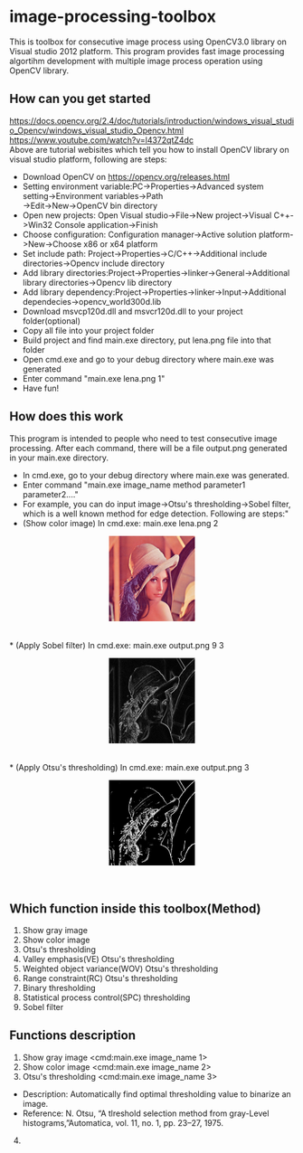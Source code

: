 # image-processing-toolbox
This is toolbox for consecutive image process using OpenCV3.0 library on Visual studio 2012 platform. This program provides fast image processing algortihm development with multiple image process operation using OpenCV library.


## How can you get started
https://docs.opencv.org/2.4/doc/tutorials/introduction/windows_visual_studio_Opencv/windows_visual_studio_Opencv.html<br />
https://www.youtube.com/watch?v=l4372qtZ4dc<br />
Above are tutorial webisites which tell you how to install OpenCV library on visual studio platform, following are steps:<br />
* Download OpenCV on https://opencv.org/releases.html<br />
* Setting environment variable:PC->Properties->Advanced system setting->Environment variables->Path<br />
->Edit->New->OpenCV bin directory<br />
* Open new projects: Open Visual studio->File->New project->Visual C++->Win32 Console application->Finish<br />
* Choose configuration: Configuration manager->Active solution platform->New->Choose x86 or x64 platform <br />
* Set include path: Project->Properties->C/C++->Additional include directories->Opencv include directory<br />
* Add library directories:Project->Properties->linker->General->Additional library directories->Opencv lib directory<br />
* Add library dependency:Project->Properties->linker->Input->Additional dependecies->opencv_world300d.lib<br />
* Download msvcp120d.dll and msvcr120d.dll to your project folder(optional) <br />
* Copy all file into your project folder<br />
* Build project and find main.exe directory, put lena.png file into that folder <br />
* Open cmd.exe and go to your debug directory where main.exe was generated <br />
* Enter command "main.exe lena.png 1" <br />
* Have fun! <br />


## How does this work
This program is intended to people who need to test consecutive image processing. After each command, there will be a file output.png generated in your main.exe directory. <br />
* In cmd.exe, go to your debug directory where main.exe was generated. <br />
* Enter command "main.exe image_name method parameter1 parameter2...."<br />
* For example, you can do input image->Otsu's thresholding->Sobel filter, which is a well known method for edge detection. Following are steps:"<br />
* (Show color image) In cmd.exe: main.exe lena.png 2
<p align="center"><img src="/image/lena.png" height="30%" width="30%"></p><br />
* (Apply Sobel filter) In cmd.exe: main.exe output.png 9 3
<p align="center"><img src="/image/sobel.png" height="30%" width="30%"></p><br />
* (Apply Otsu's thresholding) In cmd.exe: main.exe output.png 3
<p align="center"><img src="/image/otsu.png" height="30%" width="30%"></p><br />

## Which function inside this toolbox(Method)
1. Show gray image<br />
2. Show color image<br />
3. Otsu's thresholding<br />
4. Valley emphasis(VE) Otsu's thresholding<br />
5. Weighted object variance(WOV) Otsu's thresholding<br />
6. Range constraint(RC) Otsu's thresholding<br />
7. Binary thresholding<br />
8. Statistical process control(SPC) thresholding<br />
9. Sobel filter<br />

## Functions description
1. Show gray image <cmd:main.exe image_name 1> <br />
2. Show color image <cmd:main.exe image_name 2> <br />  
3. Otsu's thresholding <cmd:main.exe image_name 3> <br />  
* Description: Automatically find optimal thresholding value to binarize an image. <br />  
* Reference: N. Otsu, “A tlreshold selection method from gray-Level histograms,”Automatica, vol. 11, no. 1, pp. 23–27, 1975.<br /> 
4. 


